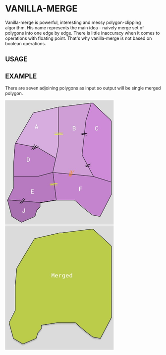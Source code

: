 # VANILLA-MERGE

Vanilla-merge is powerful, interesting and messy polygon-clipping algorithm.
His name represents the main idea - naively merge set of polygons into one edge by edge.
There is little inaccuracy when it comes to operations with floating point. 
That's why vanilla-merge is not based on boolean operations.

## USAGE


## EXAMPLE
There are seven adjoining polygons as input so output will be single merged polygon.

<img alt="img.png" height="400" src="./example_images/input.jpg" title="Input" width="350"/> <img alt="img.png" height="400" src="./example_images/output.jpg" title="Output" width="350"/>
